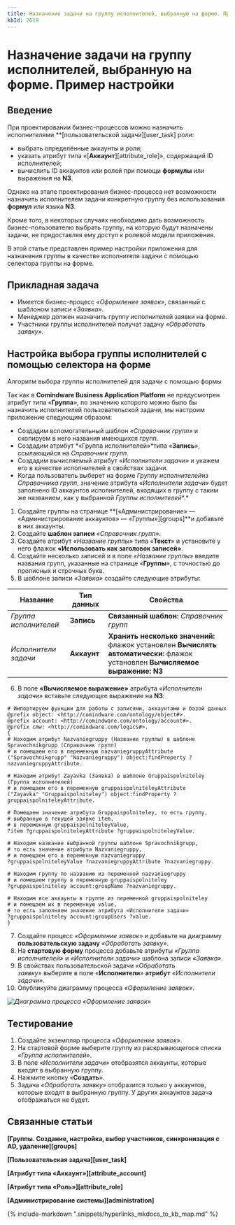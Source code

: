 ```yaml
---
title: Назначение задачи на группу исполнителей, выбранную на форме. Пример настройки
kbId: 2619
---
```


# Назначение задачи на группу исполнителей, выбранную на форме. Пример настройки

## Введение

При проектировании бизнес-процессов можно назначить исполнителями **[пользовательской задачи][user_task] роли:

- выбрать определённые аккаунты и роли;
- указать атрибут типа «[**Аккаунт**][attribute_role]», содержащий ID исполнителей;
- вычислить ID аккаунтов или ролей при помощи **формулы** или выражения на **N3**.

Однако на этапе проектирования бизнес-процесса нет возможности назначить исполнителем задачи конкретную группу без использования **формул** или языка **N3**.

Кроме того, в некоторых случаях необходимо дать возможность бизнес-пользователю выбрать группу, на которую будут назначены задачи, не предоставляя ему доступ к ролевой модели приложения.

В этой статье представлен пример настройки приложения для назначения группы в качестве исполнителя задачи с помощью селектора группы на форме.

## Прикладная задача

- Имеется бизнес-процесс *«Оформление заявок»*, связанный с шаблоном записи *«Заявка»*.
- Менеджер должен назначить группу исполнителей заявки на форме.
- Участники группы исполнителей получат задачу *«Обработать заявку»*.

## Настройка выбора группы исполнителей с помощью селектора на форме

Алгоритм выбора группы исполнителей для задачи с помощью формы

Так как в **Comindware Business Application Platform** не предусмотрен атрибут типа «**Группа**», по значению которого можно было бы назначить исполнителей пользовательской задачи, мы настроим приложение следующим образом:

- Создадим вспомогательный шаблон *«Справочник групп»* и скопируем в него названия имеющихся групп.
- Создадим атрибут *«Группа исполнителей»*типа «**Запись**», ссылающийся на *Справочник групп*.
- Создадим вычисляемый атрибут *«Исполнители задачи»* и укажем его в качестве исполнителей в свойствах задачи.
- Когда пользователь выберет на форме *Группу исполнителей*из *Справочника групп*, значение атрибута *«Исполнители задачи»* будет заполнено ID аккаунтов исполнителей, входящих в группу с таким же названием, как у выбранной *Группы исполнителей**.*

1. Создайте группы на странице **[«Администрирование» — «Администрирование аккаунтов» — «Группы»][groups]**и добавьте в них аккаунты.
2. Создайте **шаблон записи** *«Справочник групп»*.
3. Создайте атрибут *«Название группы»* типа «**Текст**» и установите у него флажок **«Использовать как заголовок записей»**.
4. Создайте несколько записей и в поле *«Название группы»* введите названия групп, указанные на странице «**Группы**», с точностью до прописных и строчных букв.
5. В шаблоне записи *«Заявка»* создайте следующие атрибуты:

| Название | Тип данных | Свойства |
| --- | --- | --- |
| *Группа исполнителей* | **Запись** | **Связанный шаблон:** *Справочник групп* |
| *Исполнители задачи* | **Аккаунт** | **Хранить несколько значений:** флажок установлен **Вычислять автоматически:** флажок установлен **Вычисляемое выражение: N3** |
6. В поле **«Вычисляемое выражение»** атрибута *«Исполнители задачи»* вставьте следующее выражение на **N3**:

```
# Импортируем функции для работы с записями, аккаунтами и базой данных  
@prefix object: <http://comindware.com/ontology/object#>.  
@prefix account: <http://comindware.com/ontology/account#>.  
@prefix cmw: <http://comindware.com/logics#>.  
{  
# Находим атрибут Nazvaniegruppy (Название группы) в шаблоне Spravochnikgrupp (Справочник групп)  
# и помещаем его в переменную nazvaniegruppyAttribute  
("Spravochnikgrupp" "Nazvaniegruppy") object:findProperty ?nazvaniegruppyAttribute.  
  
# Находим атрибут Zayavka (Заявка) в шаблоне Gruppaispolniteley (Группа исполнителей)  
# и помещаем его в переменную gruppaispolniteleyAttribute  
("Zayavka" "Gruppaispolniteley") object:findProperty ?gruppaispolniteleyAttribute.     
  
# Помещаем значение атрибута Gruppaispolniteley, то есть группу,  
# выбранную в текущей заявке item,   
# в переменную gruppaispolniteleyValue,  
?item ?gruppaispolniteleyAttribute ?gruppaispolniteleyValue.  
  
# Находим название выбранной группы шаблоне Spravochnikgrupp,  
# то есть значение атрибута Nazvaniegruppy,  
# и помещаем его в переменную nazvaniegruppy   
?gruppaispolniteleyValue ?nazvaniegruppyAttribute ?nazvaniegruppy.  
  
# Находим группу по названию из переменной nazvaniegruppy   
# и помещаем группу в переменную gruppaispolniteley  
?gruppaispolniteley account:groupName ?nazvaniegruppy.  
  
# Находим все аккаунты в группе из переменной gruppaispolniteley  
# и помещаем их в переменную value,  
# то есть заполняем значение атрибута «Исполнители задачи»  
?gruppaispolniteley account:groupUsers ?value.  
}
```
7. Создайте процесс *«Оформление заявок»* и добавьте на диаграмму **пользовательскую задачу** *«Обработать заявку»*.
8. На **стартовую форму** процесса добавьте атрибуты *«Группа исполнителей»* и *«Исполнители задачи»* шаблона записи *«Заявка»*.
9. В свойствах пользовательской задачи *«Обработать заявку»* выберите в поле «**Исполнители**» **атрибут** *«Исполнители задачи»*.
10. Опубликуйте диаграмму процесса *«Оформление заявок»*.

_![Диаграмма процесса «Оформление заявок»](https://kb.comindware.ru/assets/img_66867a9324c0c.png)_

## Тестирование

1. Создайте экземпляр процесса *«Оформление заявок»*.
2. На стартовой форме выберите группу из раскрывающегося списка  *«Группа исполнителей»*.
3. В поле *«Исполнители задачи»* отобразятся аккаунты, которые входят в выбранную группу.
4. Нажмите кнопку «**Создать**».
5. Задача *«Обработать заявку»* отобразится только у аккаунтов, которые входят в выбранную группу. У других аккаунтов задача отображаться не будет.

## Связанные статьи

**[Группы. Создание, настройка, выбор участников, синхронизация с AD, удаление][groups]**

**[Пользовательская задача][user_task]**

**[Атрибут типа «Аккаунт»][attribute_account]**

**[Атрибут типа «Роль»][attribute_role]**

**[Администрирование системы][administration]**

{% include-markdown ".snippets/hyperlinks_mkdocs_to_kb_map.md" %}
